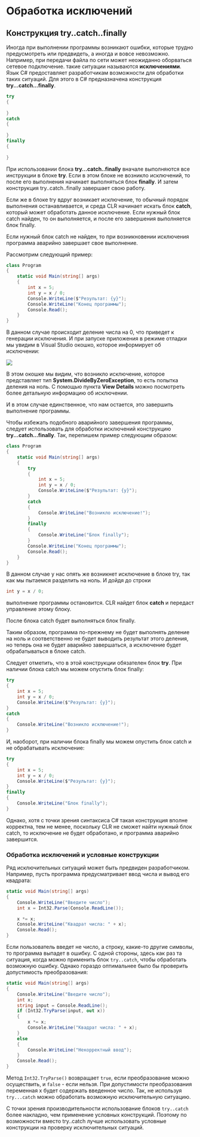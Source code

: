 # Обработка исключений

## Конструкция try..catch..finally

Иногда при выполнении программы возникают ошибки, которые трудно предусмотреть или предвидеть, а  иногда и вовсе невозможно. Например, при передачи файла по сети может неожиданно оборваться сетевое подключение. 
такие ситуации называются **исключениями**. Язык C# предоставляет разработчикам возможности для обработки таких ситуаций. Для этого 
в C# предназначена конструкция **try...catch...finally**.

```cs
try
{
    
}
catch
{
    
}
finally
{
    
}
```

При использовании блока **try...catch..finally** вначале выполняются все инструкции в блоке **try**. Если в 
этом блоке не возникло исключений, то после его выполнения начинает выполняться блок **finally**. И затем конструкция try..catch..finally 
завершает свою работу.

Если же в блоке try вдруг возникает исключение, то обычный порядок выполнения останавливается, и среда CLR 
начинает искать блок **catch**, который может обработать данное исключение. Если нужный блок 
catch найден, то он выполняется, и после его завершения выполняется блок finally.

Если нужный блок catch не найден, то при возникновении исключения программа аварийно завершает свое выполнение.

Рассмотрим следующий пример:

```cs
class Program
{
    static void Main(string[] args)
    {
        int x = 5;
        int y = x / 0;
        Console.WriteLine($"Результат: {y}");
        Console.WriteLine("Конец программы");
        Console.Read();
    }
}
```

В данном случае происходит деление числа на 0, что приведет к генерации исключения. И при запуске приложения в 
режиме отладки мы увидим в Visual Studio окошко, которое информирует об исключении:

![](https://metanit.com/web/javascript/./pics/2.10.png)

В этом окошке мы видим, что возникло исключение, которое представляет тип **System.DivideByZeroException**, 
то есть попытка деления на ноль. С помощью пункта **View Details** можно посмотреть более детальную информацию об исключении.

И в этом случае единственное, что нам остается, это завершить выполнение программы.

Чтобы избежать подобного аварийного завершения программы, следует использовать для обработки исключений конструкцию 
**try...catch...finally**. Так, перепишем пример следующим образом:

```cs
class Program
{
    static void Main(string[] args)
    {
        try
        {
            int x = 5;
            int y = x / 0;
            Console.WriteLine($"Результат: {y}");
        }
        catch
        {
            Console.WriteLine("Возникло исключение!");
        }
        finally
        {
            Console.WriteLine("Блок finally");
        }
        Console.WriteLine("Конец программы");
        Console.Read();
    }
}
```

В данном случае у нас опять же возникнет исключение в блоке try, так как мы пытаемся разделить на ноль. 
И дойдя до строки

```cs
int y = x / 0;
```

выполнение программы остановится. CLR найдет блок **catch** и передаст управление этому блоку.

После блока catch будет выполняться блок finally.

Таким образом, программа по-прежнему не будет выполнять деление на ноль и соответственно не будет выводить результат этого деления, 
но теперь она не будет аварийно завершаться, а исключение будет обрабатываться в блоке catch.

Следует отметить, что в этой конструкции обязателен блок **try**. При наличии блока catch мы можем опустить блок finally:

```cs
try
{
    int x = 5;
    int y = x / 0;
    Console.WriteLine($"Результат: {y}");
}
catch
{
    Console.WriteLine("Возникло исключение!");
}
```

И, наоборот, при наличии блока finally мы можем опустить блок catch и не обрабатывать исключение:

```cs
try
{
    int x = 5;
    int y = x / 0;
    Console.WriteLine($"Результат: {y}");
}
finally
{
    Console.WriteLine("Блок finally");
}
```

Однако, хотя с точки зрения синтаксиса C# такая конструкция вполне корректна, тем не менее, поскольку CLR не сможет найти нужный блок 
catch, то исключение не будет обработано, и программа аварийно завершится.

### Обработка исключений и условные конструкции

Ряд исключительных ситуаций может быть предвиден разработчиком. Например, пусть программа предусматривает ввод числа и вывод его квадрата:

```cs
static void Main(string[] args)
{
    Console.WriteLine("Введите число");
    int x = Int32.Parse(Console.ReadLine());

    x *= x;
    Console.WriteLine("Квадрат числа: " + x);
    Console.Read();
}
```

Если пользователь введет не число, а строку, какие-то другие символы, то программа выпадет в ошибку. С одной стороны, здесь как раз та ситуация, когда можно применить блок 
`try..catch`, чтобы обработать возможную ошибку. Однако гораздо оптимальнее было бы проверить допустимость преобразования:

```cs
static void Main(string[] args)
{
    Console.WriteLine("Введите число");
    int x;
    string input = Console.ReadLine();
    if (Int32.TryParse(input, out x))
    {
        x *= x;
        Console.WriteLine("Квадрат числа: " + x);
    }
    else
    {
        Console.WriteLine("Некорректный ввод");
    }
    Console.Read();
}
```

Метод `Int32.TryParse()` возвращает `true`, если преобразование можно осуществить, и `false` - если нельзя. При допустимости преобразования переменная x 
будет содержать введенное число. Так, не используя `try...catch` можно обработать возможную исключительную ситуацию.

С точки зрения производительности использование блоков `try..catch` более накладно, чем применение условных конструкций. Поэтому по возможности 
вместо try..catch лучше использовать условные конструкции на проверку исключительных ситуаций.

